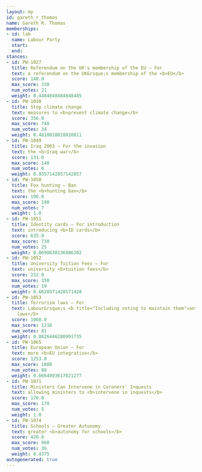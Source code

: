 ```yaml
---
layout: mp
id: gareth_r_thomas
name: Gareth R. Thomas
memberships:
- id: lab
  name: Labour Party
  start: 
  end: 
stances:
- id: PW-1027
  title: Referendum on the UK's membership of the EU — For
  text: a referendum on the UK&rsquo;s membership of the <b>EU</b>
  score: 148.0
  max_score: 330
  num_votes: 21
  weight: 0.4484848484848485
- id: PW-1030
  title: Stop climate change
  text: measures to <b>prevent climate change</b>
  score: 356.0
  max_score: 740
  num_votes: 34
  weight: 0.4810810810810811
- id: PW-1049
  title: Iraq 2003 — For the invasion
  text: the <b>Iraq war</b>
  score: 131.0
  max_score: 140
  num_votes: 6
  weight: 0.9357142857142857
- id: PW-1050
  title: Fox hunting — Ban
  text: the <b>hunting ban</b>
  score: 190.0
  max_score: 190
  num_votes: 7
  weight: 1.0
- id: PW-1051
  title: Identity cards — For introduction
  text: introducing <b>ID cards</b>
  score: 635.0
  max_score: 730
  num_votes: 25
  weight: 0.8698630136986302
- id: PW-1052
  title: University Tuition Fees — For
  text: university <b>tuition fees</b>
  score: 232.0
  max_score: 350
  num_votes: 19
  weight: 0.6628571428571428
- id: PW-1053
  title: Terrorism laws — For
  text: Labour&rsquo;s <b title="Including voting to maintain them">anti-terrorism
    laws</b>
  score: 1068.0
  max_score: 1210
  num_votes: 81
  weight: 0.8826446280991735
- id: PW-1065
  title: European Union — For
  text: more <b>EU integration</b>
  score: 1253.0
  max_score: 1880
  num_votes: 88
  weight: 0.6664893617021277
- id: PW-1071
  title: Ministers Can Intervene in Coroners' Inquests
  text: allowing ministers to <b>intervene in inquests</b>
  score: 170.0
  max_score: 170
  num_votes: 5
  weight: 1.0
- id: PW-1074
  title: Schools — Greater Autonomy
  text: greater <b>autonomy for schools</b>
  score: 420.0
  max_score: 960
  num_votes: 36
  weight: 0.4375
autogenerated: true
---
```

